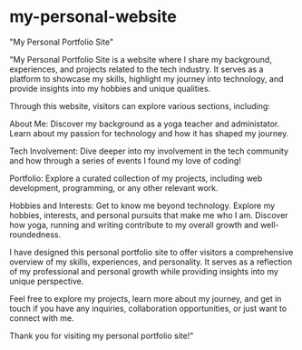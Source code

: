 # my-personal-website
"My Personal Portfolio Site"

"My Personal Portfolio Site is a website where I share my background, experiences, and projects related to the tech industry. It serves as a platform to showcase my skills, highlight my journey into technology, and provide insights into my hobbies and unique qualities.

Through this website, visitors can explore various sections, including:

About Me: Discover my background as a yoga teacher and administator. Learn about my passion for technology and how it has shaped my journey.

Tech Involvement: Dive deeper into my involvement in the tech community and how through a series of events I found my love of coding!

Portfolio: Explore a curated collection of my projects, including web development, programming, or any other relevant work.

Hobbies and Interests: Get to know me beyond technology. Explore my hobbies, interests, and personal pursuits that make me who I am. Discover how yoga, running and writing contribute to my overall growth and well-roundedness.

I have designed this personal portfolio site to offer visitors a comprehensive overview of my skills, experiences, and personality. It serves as a reflection of my professional and personal growth while providing insights into my unique perspective.

Feel free to explore my projects, learn more about my journey, and get in touch if you have any inquiries, collaboration opportunities, or just want to connect with me.

Thank you for visiting my personal portfolio site!"
